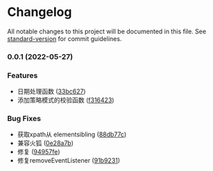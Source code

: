 # Changelog

All notable changes to this project will be documented in this file. See [standard-version](https://github.com/conventional-changelog/standard-version) for commit guidelines.

### 0.0.1 (2022-05-27)


### Features

* 日期处理函数 ([33bc627](https://github.com/BreathlessWay/zUtil-store/commit/33bc627974cbce55b73e675439e21acca1c54670))
* 添加策略模式的校验函数 ([f316423](https://github.com/BreathlessWay/zUtil-store/commit/f316423a20134905bc948acbc8f5619aa7581fd3))


### Bug Fixes

* 获取xpath从 elementsibling ([88db77c](https://github.com/BreathlessWay/zUtil-store/commit/88db77cbec8c84be388e01347ca65473507a8bec))
* 兼容火狐 ([0e28a7b](https://github.com/BreathlessWay/zUtil-store/commit/0e28a7b2ce05f08f6a079eaa56dbc16d07e3e577))
* 修复 ([94957fe](https://github.com/BreathlessWay/zUtil-store/commit/94957fe6abee6c725c7d47d87c96843d6ff200fd))
* 修复removeEventListener ([91b9231](https://github.com/BreathlessWay/zUtil-store/commit/91b9231251fdc68cb502ba571ba17251b97e628a))
